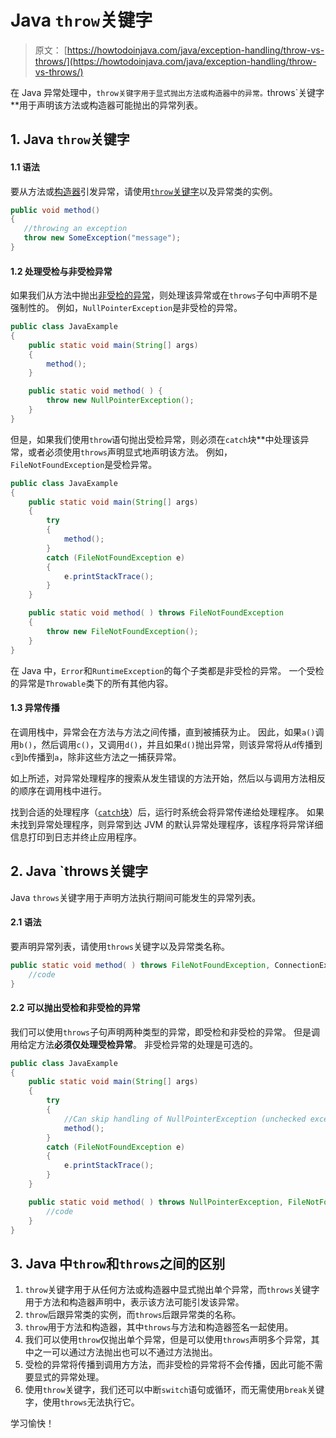 # Java `throw`关键字

> 原文： [https://howtodoinjava.com/java/exception-handling/throw-vs-throws/](https://howtodoinjava.com/java/exception-handling/throw-vs-throws/)

在 Java 异常处理中，`throw关键字用于显式抛出方法或构造器中的异常。`throws`关键字**用于声明该方法或构造器可能抛出的异常列表。

## 1\. Java `throw`关键字

#### 1.1 语法

要从方法或[构造器](https://howtodoinjava.com/oops/java-constructors/)引发异常，请使用[`throw`关键字](https://howtodoinjava.com/java-keywords/)以及异常类的实例。

```java
public void method() 
{
   //throwing an exception
   throw new SomeException("message");
}

```

#### 1.2 处理受检与非受检异常

如果我们从方法中抛出[非受检的异常](https://howtodoinjava.com/java/exception-handling/checked-vs-unchecked-exceptions-in-java/)，则处理该异常或在`throws`子句中声明不是强制性的。 例如，`NullPointerException`是非受检的异常。

```java
public class JavaExample 
{
	public static void main(String[] args) 
	{
		method();
	}

	public static void method( ) {
		throw new NullPointerException();
	}
}

```

但是，如果我们使用`throw`语句抛出受检异常，则必须在`catch`块**中处理该异常，或者必须使用`throws`声明显式地声明该方法。 例如，`FileNotFoundException`是受检异常。

```java
public class JavaExample 
{
	public static void main(String[] args) 
	{
		try 
		{
			method();
		} 
		catch (FileNotFoundException e) 
		{
			e.printStackTrace();
		}
	}

	public static void method( ) throws FileNotFoundException 
	{
		throw new FileNotFoundException();
	}
}

```

在 Java 中，`Error`和`RuntimeException`的每个子类都是非受检的异常。 一个受检的异常是`Throwable`类下的所有其他内容。

#### 1.3 异常传播

在调用栈中，异常会在方法与方法之间传播，直到被捕获为止。 因此，如果`a()`调用`b()`，然后调用`c()`，又调用`d()`，并且如果`d()`抛出异常，则该异常将从`d`传播到`c`到`b`传播到`a`，除非这些方法之一捕获异常。

如上所述，对异常处理程序的搜索从发生错误的方法开始，然后以与调用方法相反的顺序在调用栈中进行。

找到合适的处理程序（[`catch`块](https://howtodoinjava.com/java/exception-handling/try-catch-finally/)）后，运行时系统会将异常传递给处理程序。 如果未找到异常处理程序，则异常到达 JVM 的默认异常处理程序，该程序将异常详细信息打印到日志并终止应用程序。

## 2\. Java `throws关键字

Java `throws`关键字用于声明方法执行期间可能发生的异常列表。

#### 2.1 语法

要声明异常列表，请使用`throws`关键字以及异常类名称。

```java
public static void method( ) throws FileNotFoundException, ConnectionException {
	//code
}

```

#### 2.2 可以抛出受检和非受检的异常

我们可以使用`throws`子句声明两种类型的异常，即受检和非受检的异常。 但是调用给定方法**必须仅处理受检异常**。 非受检异常的处理是可选的。

```java
public class JavaExample 
{
	public static void main(String[] args) 
	{
		try 
		{
			//Can skip handling of NullPointerException (unchecked exception)
			method();	
		} 
		catch (FileNotFoundException e) 
		{
			e.printStackTrace();
		}
	}

	public static void method( ) throws NullPointerException, FileNotFoundException {
		//code
	}
}

```

## 3\. Java 中`throw`和`throws`之间的区别

1.  `throw`关键字用于从任何方法或构造器中显式抛出单个异常，而`throws`关键字用于方法和构造器声明中，表示该方法可能引发该异常。
2.  `throw`后跟异常类的实例，而`throws`后跟异常类的名称。
3.  `throw`用于方法和构造器，其中`throws`与方法和构造器签名一起使用。
4.  我们可以使用`throw`仅抛出单个异常，但是可以使用`throws`声明多个异常，其中之一可以通过方法抛出也可以不通过方法抛出。
5.  受检的异常将传播到调用方方法，而非受检的异常将不会传播，因此可能不需要显式的异常处理。
6.  使用`throw`关键字，我们还可以中断`switch`语句或循环，而无需使用`break`关键字，使用`throws`无法执行它。

学习愉快！